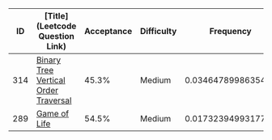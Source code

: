 |ID|[Title](Leetcode Question Link)|Acceptance|Difficulty|Frequency|
|----|-----|----|---|---|
|314|[Binary Tree Vertical Order Traversal]( https://leetcode.com/problems/binary-tree-vertical-order-traversal)|45.3%|Medium|0.0346478998635486|
|289|[Game of Life]( https://leetcode.com/problems/game-of-life)|54.5%|Medium|0.0173239499317743|
